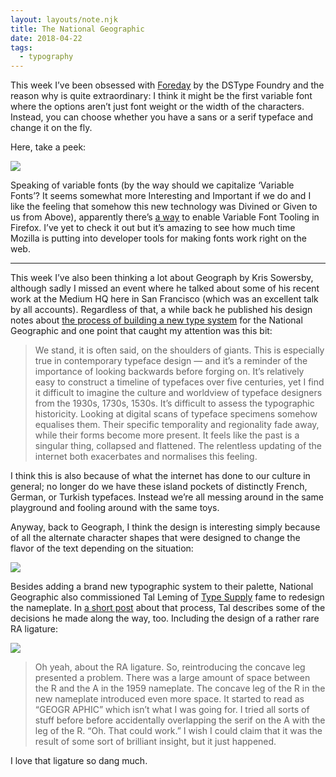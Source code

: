 ```yaml
---
layout: layouts/note.njk
title: The National Geographic
date: 2018-04-22
tags:
  - typography
---
```


This week I’ve been obsessed with [Foreday](https://www.dstype.com/variable-fonts) by the DSType Foundry and the reason why is quite extraordinary: I think it might be the first variable font where the options aren’t just font weight or the width of the characters. Instead, you can choose whether you have a sans or a serif typeface and change it on the fly.

Here, take a peek:

![](https://buttondown.s3.us-west-2.amazonaws.com/images/ad4d06a8-41b9-40fd-bc3d-aa65cf02d9a6.gif)

Speaking of variable fonts (by the way should we capitalize ‘Variable Fonts’? It seems somewhat more Interesting and Important if we do and I like the feeling that somehow this new technology was Divined or Given to us from Above), apparently there’s [a way](https://twitter.com/patrickbrosset/status/986871445056839681) to enable Variable Font Tooling in Firefox. I’ve yet to check it out but it’s amazing to see how much time Mozilla is putting into developer tools for making fonts work right on the web.

---

This week I’ve also been thinking a lot about Geograph by Kris Sowersby, although sadly I missed an event where he talked about some of his recent work at the Medium HQ here in San Francisco (which was an excellent talk by all accounts). Regardless of that, a while back he published his design notes about [the process of building a new type system](https://klim.co.nz/blog/geograph-design-information/) for the National Geographic and one point that caught my attention was this bit:

> We stand, it is often said, on the shoulders of giants. This is especially true in contemporary typeface design — and it’s a reminder of the importance of looking backwards before forging on. It’s relatively easy to construct a timeline of typefaces over five centuries, yet I find it difficult to imagine the culture and worldview of typeface designers from the 1930s, 1730s, 1530s. It’s difficult to assess the typographic historicity. Looking at digital scans of typeface specimens somehow equalises them. Their specific temporality and regionality fade away, while their forms become more present. It feels like the past is a singular thing, collapsed and flattened. The relentless updating of the internet both exacerbates and normalises this feeling.

I think this is also because of what the internet has done to our culture in general; no longer do we have these island pockets of distinctly French, German, or Turkish typefaces. Instead we’re all messing around in the same playground and fooling around with the same toys.

Anyway, back to Geograph, I think the design is interesting simply because of all the alternate character shapes that were designed to change the flavor of the text depending on the situation:

![](https://buttondown.s3.us-west-2.amazonaws.com/images/66b014c9-1eea-48c6-884a-101805436a51.gif)

Besides adding a brand new typographic system to their palette, National Geographic also commissioned Tal Leming of [Type Supply](https://typesupply.com/) fame to redesign the nameplate. In [a short post](https://typesupply.com/portfolio/national-geographic-nameplate) about that process, Tal describes some of the decisions he made along the way, too. Including the design of a rather rare RA ligature:

![](https://buttondown.s3.us-west-2.amazonaws.com/images/e8727060-8fdb-4aab-b703-b1921ba42825.jpg)

> Oh yeah, about the RA ligature. So, reintroducing the concave leg presented a problem. There was a large amount of space between the R and the A in the 1959 nameplate. The concave leg of the R in the new nameplate introduced even more space. It started to read as “GEOGR APHIC” which isn’t what I was going for. I tried all sorts of stuff before before accidentally overlapping the serif on the A with the leg of the R. “Oh. That could work.” I wish I could claim that it was the result of some sort of brilliant insight, but it just happened.

I love that ligature so dang much.
